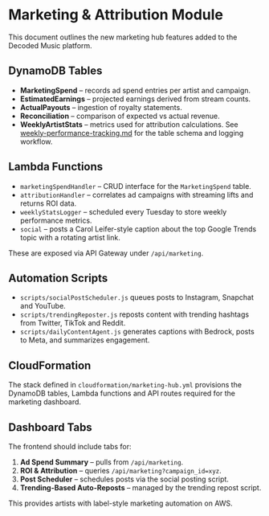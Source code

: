 # Marketing & Attribution Module

This document outlines the new marketing hub features added to the Decoded Music platform.

## DynamoDB Tables
- **MarketingSpend** – records ad spend entries per artist and campaign.
- **EstimatedEarnings** – projected earnings derived from stream counts.
- **ActualPayouts** – ingestion of royalty statements.
- **Reconciliation** – comparison of expected vs actual revenue.
- **WeeklyArtistStats** – metrics used for attribution calculations.
  See [weekly-performance-tracking.md](weekly-performance-tracking.md) for the
  table schema and logging workflow.

## Lambda Functions
- `marketingSpendHandler` – CRUD interface for the `MarketingSpend` table.
- `attributionHandler` – correlates ad campaigns with streaming lifts and returns ROI data.
- `weeklyStatsLogger` – scheduled every Tuesday to store weekly performance metrics.
- `social` – posts a Carol Leifer-style caption about the top Google Trends topic with a rotating artist link.

These are exposed via API Gateway under `/api/marketing`.

## Automation Scripts
- `scripts/socialPostScheduler.js` queues posts to Instagram, Snapchat and YouTube.
- `scripts/trendingReposter.js` reposts content with trending hashtags from Twitter, TikTok and Reddit.
- `scripts/dailyContentAgent.js` generates captions with Bedrock, posts to Meta, and summarizes engagement.

## CloudFormation
The stack defined in `cloudformation/marketing-hub.yml` provisions the DynamoDB tables, Lambda functions and API routes required for the marketing dashboard.

## Dashboard Tabs
The frontend should include tabs for:
1. **Ad Spend Summary** – pulls from `/api/marketing`.
2. **ROI & Attribution** – queries `/api/marketing?campaign_id=xyz`.
3. **Post Scheduler** – schedules posts via the social posting script.
4. **Trending-Based Auto-Reposts** – managed by the trending repost script.

This provides artists with label-style marketing automation on AWS.
